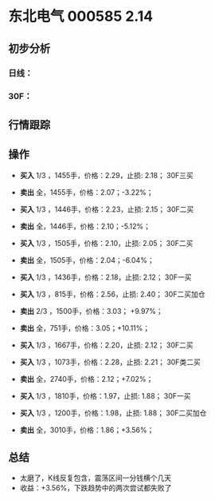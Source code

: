 # 东北电气 000585 2.14
## 初步分析
### 日线：
  
### 30F：
  
## 行情跟踪
  
## 操作
  - **买入** 1/3 ，1455手，价格：2.29，止损: 2.18； 30F三买
  - **卖出** 全，1455手，价格：2.07；-3.22%；

  - **买入** 1/3 ，1446手，价格：2.23，止损: 2.15； 30F二买
  - **卖出** 全，1446手，价格：2.10；-5.12%；

  - **买入** 1/3 ，1505手，价格：2.10，止损: 2.05； 30F二买
  - **卖出** 全，1505手，价格：2.04；-6.04%；

  - **买入** 1/3 ，1436手，价格：2.18，止损: 2.12； 30F一买
  - **买入** 1/3 ，815手，价格：2.56，止损: 2.40； 30F二买加仓
  - **卖出** 2/3 ，1500手，价格：3.03； +9.97%；
  - **卖出** 全，751手，价格：3.05；+10.11%；

  - **买入** 1/3 ，1667手，价格：2.20，止损: 2.12； 30F二买
  - **买入** 1/3 ，1073手，价格：2.28，止损: 2.21； 30F类二买
  - **卖出** 全，2740手，价格：2.12；+7.02%；

  - **买入** 1/3 ，1810手，价格：1.97，止损: 1.88； 30F一买
  - **买入** 1/3 ，1200手，价格：1.98，止损: 1.88； 30F二买加仓
  - **卖出** 全，3010手，价格：1.86；+3.56%；

## 总结
  - 太磨了，K线反复包含，震荡区间一分钱横个几天
  - 收益：+3.56%，下跌趋势中的两次尝试都失败了
  